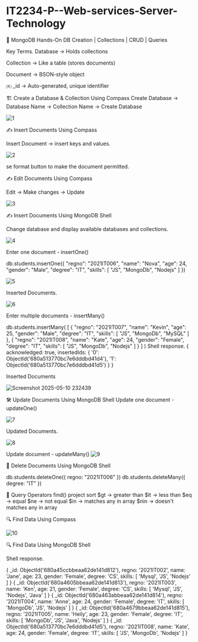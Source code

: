 # IT2234-P--Web-services-Server-Technology
🍃 MongoDB Hands-On
DB Creation | Collections | CRUD | Queries

Key Terms.
Database → Holds collections

Collection → Like a table (stores documents)

Document → BSON-style object

🄚 _id → Auto-generated, unique identifier

🏗️ Create a Database & Collection Using Compass
Create Database -> Database Name -> Collection Name -> Create Database

![1](https://github.com/user-attachments/assets/1419d493-e2ba-4fad-b391-b36a662a5f82)



✍️ Insert Documents Using Compass

Insert Document -> insert keys and values.

![2](https://github.com/user-attachments/assets/6c5527e2-ebb7-4abd-b1ef-f2236a74f753)

se format button to make the document permitted.


✍️ Edit Documents Using Compass

Edit -> Make changes -> Update

![3](https://github.com/user-attachments/assets/9592c8e8-d46d-4a05-ab65-20566caa297b)

✍️ Insert Documents Using MongoDB Shell

Change database and display available databases and collections.

![4](https://github.com/user-attachments/assets/b2cc79c9-4590-44fb-b8eb-6828bec45172)


Enter one document - insertOne()

  db.students.insertOne({
  "regno": "2021IT006",
  "name": "Nova",
  "age": 24,
  "gender": "Male",
  "degree": "IT",
  "skills": [
    "JS",
    "MongoDb",
    "Nodejs"
  ]
})



![5](https://github.com/user-attachments/assets/e08bf123-6d7b-4555-bb4a-c2152470091f)

Inserted Documents.


![6](https://github.com/user-attachments/assets/e741ca97-5e5b-4a64-8fe9-cdd7dd3e6e7a)

Enter multiple documents - insertMany()

  db.students.insertMany(
[
{
  "regno": "2021IT007",
  "name": "Kevin",
  "age": 25,
  "gender": "Male",
  "degree": "IT",
  "skills": [
    "JS",
    "MongoDb",
    "MySQL"
  ]
},
{
  "regno": "2021IT008",
  "name": "Kate",
  "age": 24,
  "gender": "Female",
  "degree": "IT",
  "skills": [
    "JS",
    "MongoDb",
    "Nodejs"
  ]
}
]
)
Shell response.
  {
  acknowledged: true,
  insertedIds: {
    '0': ObjectId('680a513770bc7e6dddbd41d4'),
    '1': ObjectId('680a513770bc7e6dddbd41d5')
  }
}

Inserted Documents


![Screenshot 2025-05-10 232439](https://github.com/user-attachments/assets/e5ffea6c-4012-4759-9d1f-0f4a5854627c)

🛠️ Update Documents Using MongoDB Shell
Update one document - updateOne()

![7](https://github.com/user-attachments/assets/1f59e4c4-0ef0-42a4-aba9-b44e3ed06325)

Updated Documents.


![8](https://github.com/user-attachments/assets/e621ba4a-094d-4410-a01f-0d666b077963)


Update document - updateMany()
![9](https://github.com/user-attachments/assets/c1316491-8e9d-4dd2-bb55-dca620323bc8)




🧹 Delete Documents Using MongoDB Shell

 db.students.deleteOne({ regno: "2021IT006" })
 db.students.deleteMany({ degree: "IT" })


🧠 Query Operators
find()
project
sort
$gt -> greater than
$lt -> less than
$eq -> equal
$ne -> not equal
$in -> matches any in array
$nin -> doesn't matches any in array


🔍 Find Data Using Compass


![10](https://github.com/user-attachments/assets/a0c5d489-9fea-40d3-8fc7-803ac812d7ac)


🔍 Find Data Using MongoDB Shell

Shell response.

{
  _id: ObjectId('680a45ccbbeaa62de141d812'),
  regno: '2021IT002',
  name: 'Jane',
  age: 23,
  gender: 'Female',
  degree: 'CS',
  skills: [
    'Mysql',
    'JS',
    'Nodejs'
  ]
}
{
  _id: ObjectId('680a4605bbeaa62de141d813'),
  regno: '2021IT003',
  name: 'Ken',
  age: 21,
  gender: 'Female',
  degree: 'CS',
  skills: [
    'Mysql',
    'JS',
    'Nodejs',
    'Java'
  ]
}
{
  _id: ObjectId('680a463abbeaa62de141d814'),
  regno: '2021IT004',
  name: 'Anne',
  age: 24,
  gender: 'Female',
  degree: 'IT',
  skills: [
    'MongoDb',
    'JS',
    'Nodejs'
  ]
}
{
  _id: ObjectId('680a4679bbeaa62de141d815'),
  regno: '2021IT005',
  name: 'Heily',
  age: 23,
  gender: 'Female',
  degree: 'IT',
  skills: [
    'MongoDb',
    'JS',
    'Java',
    'Nodejs'
  ]
}
{
  _id: ObjectId('680a513770bc7e6dddbd41d5'),
  regno: '2021IT008',
  name: 'Kate',
  age: 24,
  gender: 'Female',
  degree: 'IT',
  skills: [
    'JS',
    'MongoDb',
    'Nodejs'
  ]
}

